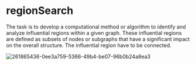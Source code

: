 # regionSearch

The task is to develop a computational method or algorithm to identify and analyze influential regions within a given graph. 
These influential regions are defined as subsets of nodes or subgraphs that have a significant impact on the overall structure. 
The influential region have to be connected.

![261865436-0ee3a759-5366-49b4-be07-96b0b24a8ea3](https://github.com/Fahim-uz-zaman/regionSearch/assets/84631705/7691a4d3-43fe-4b14-a856-0eff23ca7cb3)
